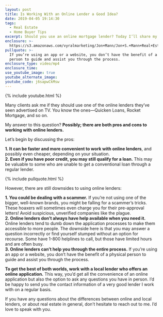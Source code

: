 ```yaml
---
layout: post
title: Is Working With an Online Lender a Good Idea?
date: 2019-04-05 19:14:30
tags:
  - Real Estate
  - Home Buyer Tips
excerpt: Should you use an online mortgage lender? Today I’ll share my thoughts.
enclosure: >-
  https://s3.amazonaws.com/vyralmarketing/Jon+Mann/Jon+S.+Mann+Real+Estate-+Is+Working+With+an+Online+Lender+a+Good+Idea_.mp4
pullquote: >-
  If you’re using an app or a website, you don’t have the benefit of a physical
  person to guide and assist you through the process.
enclosure_type: video/mp4
enclosure_time:
use_youtube_image: true
youtube_alternate_image:
youtube_code: j6sapwCkMsw
---
```


{% include youtube.html %}

Many clients ask me if they should use one of the online lenders they’ve seen advertised on TV. You know the ones—Quicken Loans, Rocket Mortgage, and so on.

My answer to this question? **Possibly; there are both pros and cons to working with online lenders.&nbsp;**

Let’s begin by discussing the pros:

**1. It can be faster and more convenient to work with online lenders**, and possibly even cheaper, depending on your situation.<br>**2. Even if you have poor credit, you may still qualify for a loan.** This may be valuable to some who are unable to get a conventional loan through a regular lender.

{% include pullquote.html %}

However, there are still downsides to using online lenders:

**1. You could be dealing with a scammer.** If you’re not using one of the bigger, well-known brands, you might be falling for a scammer’s tricks. These hoaxers will sometimes even charge you for their pre-approval letters! Avoid suspicious, unverified companies like the plague.<br>**2. Online lenders don’t always have help available when you need it.** Online lenders tend to dumb down the application processes to make them accessible to more people. The downside here is that you may answer a question incorrectly or find yourself stumped without an option for recourse. Some have 1-800 helplines to call, but those have limited hours and are often busy.<br>**3. Online lenders can’t help you through the entire process.** If you’re using an app or a website, you don’t have the benefit of a physical person to guide and assist you through the process.

**To get the best of both worlds, work with a local lender who offers an online application.** This way, you’d get all the convenience of an online application but also the option to ask any questions you have in person. I’d be happy to send you the contact information of a very good lender I work with on a regular basis.

If you have any questions about the differences between online and local lenders, or about real estate in general, don’t hesitate to reach out to me. I’d love to speak with you.<br>&nbsp;